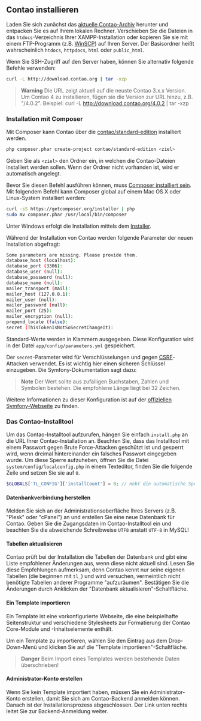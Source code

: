 ## Contao installieren

Laden Sie sich zunächst das [aktuelle Contao-Archiv][1] herunter und entpacken
Sie es auf Ihrem lokalen Rechner. Verschieben Sie die Dateien in das
`htdocs`-Verzeichnis Ihrer XAMPP-Installation oder kopieren Sie sie mit einem
FTP-Programm (z.B. [WinSCP][2]) auf Ihren Server. Der Basisordner heißt
wahrscheinlich `htdocs`, `httpdocs`, `html` oder `public_html`.

Wenn Sie SSH-Zugriff auf den Server haben, können Sie alternativ folgende
Befehle verwenden:

```bash
curl -L http://download.contao.org | tar -xzp
```

> **Warning** Die URL zeigt aktuell auf die neuste Contao 3.x.x Version.
Um Contao 4 zu installieren, fügen sie die Version zur URL hinzu, z.B. "/4.0.2".
Beispiel: curl -L http://download.contao.org/4.0.2 | tar -xzp


### Installation mit Composer

Mit Composer kann Contao über die [contao/standard-edition][6] installiert
werden.

```bash
php composer.phar create-project contao/standard-edition <ziel>
```

Geben Sie als `<ziel>` den Ordner ein, in welchen die Contao-Dateien 
installiert werden sollen. Wenn der Ordner nicht vorhanden ist, wird er
automatisch angelegt.

Bevor Sie diesen Befehl ausführen können, muss [Composer installiert sein][7].
Mit folgendem Befehl kann Composer global auf einem Mac OS X oder Linux-System
installiert werden:

```bash
curl -sS https://getcomposer.org/installer | php
sudo mv composer.phar /usr/local/bin/composer
```

Unter Windows erfolgt die Installation mittels dem [Installer][10].

Während der Installation von Contao werden folgende Parameter der neuen
Installation abgefragt:

```bash
Some parameters are missing. Please provide them.
database_host (localhost):
database_port (3306):
database_user (null):
database_password (null):
database_name (null):
mailer_transport (mail):
mailer_host (127.0.0.1):
mailer_user (null):
mailer_password (null):
mailer_port (25):
mailer_encryption (null):
prepend_locale (false):
secret (ThisTokenIsNotSoSecretChangeIt):
```

Standard-Werte werden in Klammern ausgegeben. Diese Konfiguration wird in der
Datei `app/config/parameters.yml` gespeichert.

Der `secret`-Parameter wird für Verschlüsselungen und gegen [CSRF][8]-Attacken
verwendet. Es ist wichtig hier einen sicheren Schlüssel einzugeben.
Die Symfony-Dokumentation sagt dazu:

> **Note** Der Wert sollte aus zufälligen Buchstaben, Zahlen und 
Symbolen bestehen. Die empfohlene Länge liegt bei 32 Zeichen.

Weitere Informationen zu dieser Konfiguration ist auf der 
[offiziellen Symfony-Webseite][9] zu finden.


### Das Contao-Installtool

Um das Contao-Installtool aufzurufen, hängen Sie einfach `install.php`
an die URL Ihrer Contao-Installation an. Beachten Sie, dass das Installtool mit
einem Passwort gegen Brute Force-Attacken geschützt ist und gesperrt wird, wenn
dreimal hintereinander ein falsches Passwort eingegeben wurde. Um diese Sperre
aufzuheben, öffnen Sie die Datei `system/config/localconfig.php` in einem
Texteditor, finden Sie die folgende Zeile und setzen Sie sie auf `0`.

```php
$GLOBALS['TL_CONFIG']['installCount'] = 0; // Hebt die automatische Sperre auf
```


#### Datenbankverbindung herstellen

Melden Sie sich an der Administrationsoberfläche Ihres Servers (z.B. "Plesk"
oder "cPanel") an und erstellen Sie eine neue Datenbank für Contao. Geben Sie
die Zugangsdaten im Contao-Installtool ein und beachten Sie die abweichende
Schreibweise `UTF8` anstatt `UTF-8` in MySQL!


#### Tabellen aktualisieren

Contao prüft bei der Installation die Tabellen der Datenbank und gibt eine
Liste empfohlener Änderungen aus, wenn diese nicht aktuell sind. Lesen Sie diese
Empfehlungen aufmerksam, denn Contao kennt nur seine eigenen Tabellen (die
beginnen mit `tl_`) und wird versuchen, vermeintlich nicht benötigte Tabellen 
anderer Programme "aufzuräumen". Bestätigen Sie die Änderungen durch Anklicken 
der "Datenbank aktualisieren"-Schaltfläche.


#### Ein Template importieren

Ein Template ist eine vorkonfigurierte Webseite, die eine beispielhafte
Seitenstruktur und verschiedene Stylesheets zur Formatierung der Contao
Core-Module und -Inhaltselemente enthält.

Um ein Template zu importieren, wählen Sie den Eintrag aus dem Drop-Down-Menü
und klicken Sie auf die "Template importieren"-Schaltfläche.

> **Danger** Beim Import eines Templates werden bestehende Daten überschrieben!


#### Administrator-Konto erstellen

Wenn Sie kein Template importiert haben, müssen Sie ein Administrator-Konto
erstellen, damit Sie sich am Contao-Backend anmelden können. Danach ist der
Installationsprozess abgeschlossen. Der Link unten rechts leitet Sie zur
Backend-Anmeldung weiter.


[1]: https://contao.org/de/download.html
[2]: http://www.winscp.net
[6]: https://github.com/contao/standard-edition
[7]: https://getcomposer.org/download/
[8]: https://de.wikipedia.org/wiki/Cross-Site-Request-Forgery
[9]: http://symfony.com/doc/current/reference/configuration/framework.html#secret
[10]: https://getcomposer.org/doc/00-intro.md#using-the-installer
